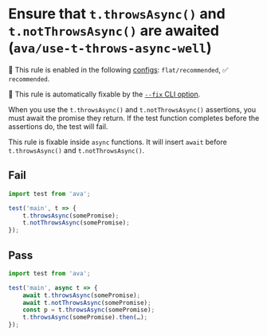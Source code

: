 # Ensure that `t.throwsAsync()` and `t.notThrowsAsync()` are awaited (`ava/use-t-throws-async-well`)

💼 This rule is enabled in the following [configs](https://github.com/avajs/eslint-plugin-ava#recommended-config): `flat/recommended`, ✅ `recommended`.

🔧 This rule is automatically fixable by the [`--fix` CLI option](https://eslint.org/docs/latest/user-guide/command-line-interface#--fix).

<!-- end auto-generated rule header -->

When you use the `t.throwsAsync()` and `t.notThrowsAsync()` assertions, you must await the promise they return. If the test function completes before the assertions do, the test will fail.

This rule is fixable inside `async` functions. It will insert `await` before `t.throwsAsync()` and `t.notThrowsAsync()`.

## Fail

```js
import test from 'ava';

test('main', t => {
	t.throwsAsync(somePromise);
	t.notThrowsAsync(somePromise);
});
```

## Pass

```js
import test from 'ava';

test('main', async t => {
	await t.throwsAsync(somePromise);
	await t.notThrowsAsync(somePromise);
	const p = t.throwsAsync(somePromise);
	t.throwsAsync(somePromise).then(…);
});
```
